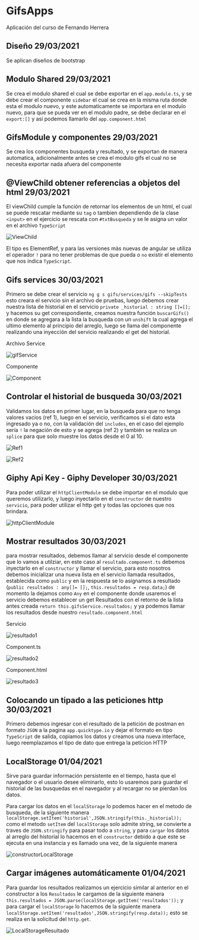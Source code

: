 # GifsApps

Aplicación del curso de Fernando Herrera

## Diseño 29/03/2021
Se aplican diseños de bootstrap

## Modulo Shared 29/03/2021
Se crea el modulo shared el cual se debe exportar en el `app.module.ts`, y se debe crear el componente `sidebar` el cual se crea en la misma ruta donde esta el modulo nuevo, y este automaticamente se importara en el modulo nuevo, para que se pueda ver en el modulo padre, se debe declarar en el `export:[]` y así podemos llamarlo del `app.component.html`

## GifsModule y componentes 29/03/2021
Se crea los componentes busqueda y resultado, y se exportan de manera automatica, adicionalmente antes se crea el modulo gifs el cual no se necesita exportar nada afuera del componente

## @ViewChild obtener referencias a objetos del html 29/03/2021
El viewChild cumple la función de retornar los elementos de un html, el cual se puede rescatar mediante su `tag` o tambien dependiendo de la clase `<input>` en el ejercicio se rescata con `#txtBusqueda` y se le asigna un valor en el archivo `TypeScript` 

![ViewChild](https://i.ibb.co/T8yrXS4/viewchild.png)

El tipo es ElementRef, y para las versiones màs nuevas de angular se utiliza el operador `!` para no tener problemas de que pueda o `no` existir el elemento que nos indica `TypeScript`.

## Gifs services 30/03/2021
Primero se debe crear el servicio `ng g s gifs/services/gifs --skipTests` esto creara el servicio sin el archivo de pruebas, luego debemos crear nuestra lista de historial en el servicio `private _historial : string []=[];` y hacemos su get correspondiente, creamos nuestra función `buscarGifs()` en donde se agregara a la lista la busqueda con un `unshift` la cual agrega el ultimo elemento al principio del arreglo, luego se llama del componente realizando una inyección del servicio realizando el get del historial.

Archivo Service

![gifService](https://i.ibb.co/4Wq3vkV/gfs-Service.png)

Componente

![Component](https://i.ibb.co/hDnJXzk/gifservice-2.png)

## Controlar el historial de busqueda 30/03/2021
Validamos los datos en primer lugar, en la busqueda para que no tenga valores vacios (ref 1), luego en el servicio, verificamos si el dato esta ingresado ya o no, con la validación del `includes`, en el caso del ejemplo sería `!` la negación de esto y se agrega (ref 2) y también se realiza un `splice` para que solo muestre los datos desde el 0 al 10.

![Ref1](https://i.ibb.co/PDhb3Ks/control1.png)

![Ref2](https://i.ibb.co/8jmqXsP/control2.png)

## Giphy Api Key - Giphy Developer 30/03/2021
Para poder utilizar el `httpClientModule` se debe importar en el modulo que queremos utilizarlo, y luego inyectarlo en el `constructor` de nuestro `servicio`, para poder utilizar el http get y todas las opciones que nos brindara.

![httpClientModule](https://i.ibb.co/V9KgCkY/httpclientget.png)

## Mostrar resultados 30/03/2021
para mostrar resultados, debemos llamar al servicio desde el componente que lo vamos a utilziar, en este caso al `resultado.component.ts` debemos inyectarlo en el `constructor` y llamar el servicio, para esto nosotros debemos inicializar una nueva lista en el servicio llamada resultados, establecida como `public` y en la respuesta se lo asignamos a resultado (`public resultados : any[]= [];`, `this.resultados = resp.data;`) de momento la dejamos como `Any` en el componente donde usaremos el servicio debemos establecer un get Resultados con el retorno de la lista antes creada `return this.gifsService.resultados;` y ya podemos llamar los resultados desde nuestro `resultado.component.html`

Servicio

![resultado1](https://i.ibb.co/f1cGwx9/resultado1.png)

Component.ts

![resultado2](https://i.ibb.co/ZBj3M6M/resultado2.png)

Component.html

![resultado3](https://i.ibb.co/W3DH1Ss/resultado3.png)

## Colocando un tipado a las peticiones http 30/03/2021
Primero debemos ingresar con el resultado de la petición de postman en formato `JSON` a la pagina `app.quicktype.io` y dejar el formato en tipo `TypeScript` de salida, copiamos los datos y creamos una nueva interface, luego reemplazamos el tipo de dato que entrega la peticion HTTP

## LocalStorage 01/04/2021
Sirve para guardar información persistente en el tiempo, hasta que el navegador o el usuario desee eliminarlo, esto lo usaremos para guardar el historial de las busquedas en el navegador y al recargar no se pierdan los datos.

Para cargar los datos en el `localStorage` lo podemos hacer en el metodo de busqueda, de la siguiente manera `localStorage.setItem('historial',JSON.stringify(this._historial));` como el metodo `setItem` del `localStorage` solo admite string, se convierte a traves de `JSON.stringify` para pasar todo a `string`, y para `cargar` los datos al arreglo del historial lo hacemos en el `constructor` debido a que este se ejecuta en una instancia y es llamado una vez, de la siguiente manera

![constructorLocalStorage](https://i.ibb.co/pnKX9jF/consturctorlocalstorager.png)

## Cargar imágenes automáticamente 01/04/2021
Para guardar los resultados realizamos un ejercicio similar al anterior en el constructor a los `Resultados` le cargamos de la siguiente manera `this.resultados = JSON.parse(localStorage.getItem('resultados'));` y para cargar el `localStorage` lo hacemos de la siguiente manera ` localStorage.setItem('resultados',JSON.stringify(resp.data));` esto se realiza en la solicitud del `http.get`.

![LocalStorageResultado](https://i.ibb.co/zmKz7M4/localstorageresultados.png)

